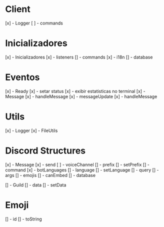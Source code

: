 # Client
[x] - Logger
[ ] - commands

# Inicializadores
[x] - Inicializadores
  [x] - listeners
  [] - commands
  [x] - i18n
  [] - database

# Eventos
[x] - Ready
  [x] - setar status
  [x] - exibir estatisticas no terminal
[x] - Message
  [x] - handleMessage
[x] - messageUpdate
  [x] - handleMessage

# Utils
[x] - Logger
[x] - FileUtils

# Discord Structures
[x] - Message
  [x] - send
  [ ] - voiceChannel
  [] - prefix
  [] - setPrefix
  [] - command
  [x] - botLanguages
  [] - language
  [] - setLanguage
  [] - query
  [] - args
  [] - emojis
  [] - canEmbed
  [] - database

[] - Guild
  [] - data
  [] - setData

# Emoji
[] - id
[] - toString

